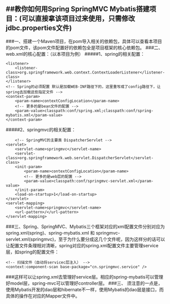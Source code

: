 
##教你如何用Spring SpringMVC Mybatis搭建项目：(可以直接拿该项目过来使用，只需修改jdbc.properties文件)
----
###一、搭建一个Maven项目，在pom导入相关的依赖包，具体可以查看本项目的pom文件，该pom文件配置好的依赖包全是项目框架的核心依赖包。
###二、web.xml的核心配置：（以本项目为例）
#####1、spring的相关配置：
  
   <!-- Spring的必须配置 ContextLoaderListener容器 -->
    <listener>
		<listener-class>org.springframework.web.context.ContextLoaderListener</listener-class>
	</listener>
	<!-- Spring的必须配置 默认是加载WEB-INF路径下的，这里重写成了config路径下，让spring去加载这些指定文件 -->
	<context-param>
		<param-name>contextConfigLocation</param-name>
		<!-- 更多的是bean文件的配置 -->
		<param-value>classpath:conf/spring.xml;classpath:conf/spring-mybatis.xml</param-value>
	</context-param>

#####2、springmvc的相关配置：
   
		<!-- SpringMVC的主要类 DispatcherServlet -->
	<servlet>
		<servlet-name>springmvc</servlet-name>
		<servlet-class>org.springframework.web.servlet.DispatcherServlet</servlet-class>
		<init-param>
			<param-name>contextConfigLocation</param-name>
			<!-- 更多的是web层的配置 -->
			<param-value>classpath:conf/springmvc-servlet.xml</param-value>
		</init-param>
		<load-on-startup>1</load-on-startup>
	</servlet>
	<servlet-mapping>
		<servlet-name>springmvc</servlet-name>
		<url-pattern>/</url-pattern>
	</servlet-mapping>

###三、Spring、SpringMVC、Mybatis三个框架对应的xml配置文件分别对应为spring.xml(spring)、spring-mybatis.xml 和 springmvc-servlet.xml(springmvc)，至于为什么要分成这几个文件呢，因为这样分的话可以让配置文件条理相对清晰，spring对应的spring.xml配置文件主要管理service层，如spring的配置文件：

    <!-- 扫描文件（自动将servicec层注入） -->
    <context:component-scan base-package="cn.springmvc.service" />

###这样可以让spring.xml去管理好service层。相应的spring-mybatis可以管理好model层，spring-mvc可以管理好controller层。
###三、 须注意的一点是，使用Mybatis开发的dao层和hibernate不一样，使用Mybatis的dao层是接口，而具体的操作在对应的Mapper文件中。
